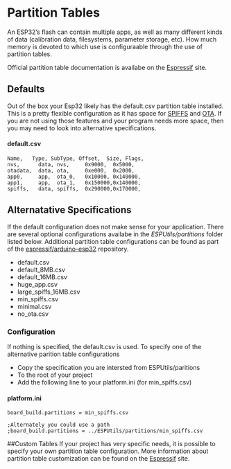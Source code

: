 # Partition Tables
An ESP32’s flash can contain multiple apps, as well as many different kinds of data (calibration data, filesystems, parameter storage, etc). How much memory is devoted to which use is configuraable through the use of partition tables.

Official partition table documentation is availabe on the [Espressif](https://docs.espressif.com/projects/esp-idf/en/latest/esp32/api-guides/partition-tables.html) site.

## Defaults
Out of the box your Esp32 likely has the default.csv partition table installed. This is a pretty flexible configuration as it has space for [SPIFFS](https://docs.espressif.com/projects/esp-idf/en/latest/esp32/api-reference/storage/spiffs.html?highlight=spiffs) and [OTA](https://docs.espressif.com/projects/esp-idf/en/latest/esp32/api-reference/system/ota.html?highlight=ota). If you are not using those features and your program needs more space, then you may need to look into alternative specifications.

#### default.csv
```
Name,   Type, SubType, Offset,  Size, Flags, 
nvs,      data, nvs,     0x9000,  0x5000,
otadata,  data, ota,     0xe000,  0x2000,
app0,     app,  ota_0,   0x10000, 0x140000,
app1,     app,  ota_1,   0x150000,0x140000,
spiffs,   data, spiffs,  0x290000,0x170000,
```
## Alternatative Specifications
If the default configuration does not make sense for your application. There are several optional configurations availabe in the *ESPUtils/partitions* folder listed below. Additional partition table configurations can be found as part of the [espressif/arduino-esp32](https://github.com/espressif/arduino-esp32/tree/master/tools/partitions) repository. 
               
* default.csv             
* default_8MB.csv                
* default_16MB.csv        
* huge_app.csv 
* large_spiffs_16MB.csv              
* min_spiffs.csv
* minimal.csv      
* no_ota.csv

### Configuration
If nothing is specified, the default.csv is used. To specify one of the alternative parition table configurations

* Copy the specification you are intersted from ESPUtils/paritions
* To the root of your project
* Add the following line to your platform.ini (for  min_spiffs.csv)

#### platform.ini
```
board_build.partitions = min_spiffs.csv

;Alternately you could use a path
;board_build.partitions = ../ESPUtils/partitions/min_spiffs.csv
```

##Custom Tables
If your project has very specific needs, it is possible to specify your own partition table configuration. More information about partition table customization can be found on the [Espressif](https://docs.espressif.com/projects/esp-idf/en/latest/esp32/api-guides/partition-tables.html#creating-custom-tables) site.

